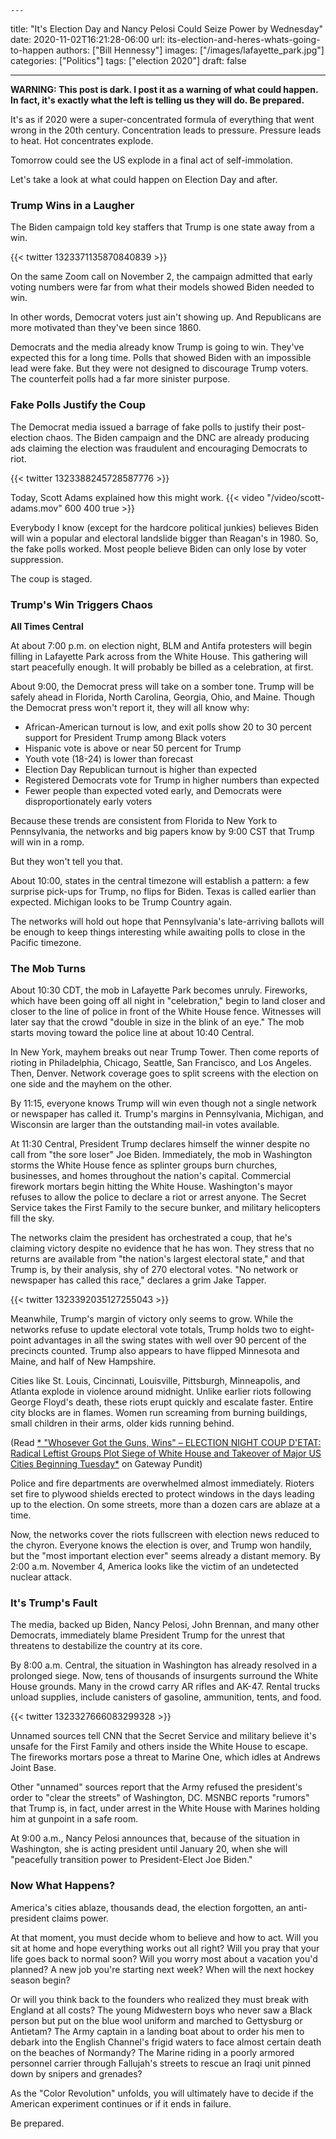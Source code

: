 

	---
title: "It\'s Election Day and Nancy Pelosi Could Seize Power by Wednesday"
date: 2020-11-02T16:21:28-06:00
url: its-election-and-heres-whats-going-to-happen
authors: ["Bill Hennessy"]
images: ["/images/lafayette_park.jpg"]
categories: ["Politics"]
tags: ["election 2020"]
draft: false

---
**WARNING: This post is dark. I post it as a warning of what could happen. In fact, it's exactly what the left is telling us they will do. Be prepared.**

It's as if 2020 were a super-concentrated formula of everything that went wrong in the 20th century. Concentration leads to pressure. Pressure leads to heat. Hot concentrates explode. 

Tomorrow could see the US explode in a final act of self-immolation. 

Let's take a look at what could happen on Election Day and after. 

### Trump Wins in a Laugher

The Biden campaign told key staffers that Trump is one state away from a win. 

{{< twitter 1323371135870840839 >}}

On the same Zoom call on November 2, the campaign admitted that early voting numbers were far from what their models showed Biden needed to win. 

In other words, Democrat voters just ain't showing up. And Republicans are more motivated than they've been since 1860. 

Democrats and the media already know Trump is going to win. They've expected this for a long time. Polls that showed Biden with an impossible lead were fake. But they were not designed to discourage Trump voters. The counterfeit polls had a far more sinister purpose.

### Fake Polls Justify the Coup

The Democrat media issued a barrage of fake polls to justify their post-election chaos. The Biden campaign and the DNC are already producing ads claiming the election was fraudulent and encouraging Democrats to riot. 

{{< twitter 1323388245728587776 >}}

Today, Scott Adams explained how this might work. 
{{< video "/video/scott-adams.mov" 600 400 true >}}

Everybody I know (except for the hardcore political junkies) believes Biden will win a popular and electoral landslide bigger than Reagan's in 1980. So, the fake polls worked. Most people believe Biden can only lose by voter suppression. 

The coup is staged.

### Trump's Win Triggers Chaos

**All Times Central**

At about 7:00 p.m. on election night, BLM and Antifa protesters will begin filling in Lafayette Park across from the White House. This gathering will start peacefully enough. It will probably be billed as a celebration, at first. 

About 9:00, the Democrat press will take on a somber tone. Trump will be safely ahead in Florida, North Carolina, Georgia,  Ohio, and Maine. Though the Democrat press won't report it, they will all know why:

* African-American turnout is low, and exit polls show 20 to 30 percent support for President Trump among Black voters
* Hispanic vote is above or near 50 percent for Trump
* Youth vote (18-24) is lower than forecast
* Election Day Republican turnout is higher than expected
* Registered Democrats vote for Trump in higher numbers than expected
* Fewer people than expected voted early, and Democrats were disproportionately early voters

Because these trends are consistent from Florida to New York to Pennsylvania, the networks and big papers know by 9:00 CST that Trump will win in a romp. 

But they won't tell you that. 

About 10:00, states in the central timezone will establish a pattern: a few surprise pick-ups for Trump, no flips for Biden. Texas is called earlier than expected. Michigan looks to be Trump Country again. 

The networks will hold out hope that Pennsylvania's late-arriving ballots will be enough to keep things interesting while awaiting polls to close in the Pacific timezone. 

### The Mob Turns

About 10:30 CDT, the mob in Lafayette Park becomes unruly. Fireworks, which have been going off all night in "celebration," begin to land closer and closer to the line of police in front of the White House fence. Witnesses will later say that the crowd "double in size in the blink of an eye." The mob starts moving toward the police line at about 10:40 Central. 

In New York, mayhem breaks out near Trump Tower. Then come reports of rioting in Philadelphia, Chicago, Seattle, San Francisco, and Los Angeles. Then, Denver. Network coverage goes to split screens with the election on one side and the mayhem on the other. 

By 11:15, everyone knows Trump will win even though not a single network or newspaper has called it. Trump's margins in Pennsylvania, Michigan, and Wisconsin are larger than the outstanding mail-in votes available. 

At 11:30 Central, President Trump declares himself the winner despite no call from "the sore loser" Joe Biden. Immediately, the mob in Washington storms the White House fence as splinter groups burn churches, businesses, and homes throughout the nation's capital. Commercial firework mortars begin hitting the White House. Washington's mayor refuses to allow the police to declare a riot or arrest anyone. The Secret Service takes the First Family to the secure bunker, and military helicopters fill the sky. 

The networks claim the president has orchestrated a coup, that he's claiming victory despite no evidence that he has won. They stress that no returns are available from "the nation's largest electoral state," and that Trump is, by their analysis, shy of 270 electoral votes. "No network or newspaper has called this race," declares a grim Jake Tapper. 

{{< twitter 1323392035127255043 >}}

Meanwhile, Trump's margin of victory only seems to grow. While the networks refuse to update electoral vote totals, Trump holds two to eight-point advantages in all the swing states with well over 90 percent of the precincts counted. Trump also appears to have flipped Minnesota and Maine, and half of New Hampshire. 

Cities like St. Louis, Cincinnati, Louisville, Pittsburgh, Minneapolis, and Atlanta explode in violence around midnight. Unlike earlier riots following George Floyd's death, these riots erupt quickly and escalate faster. Entire city blocks are in flames. Women run screaming from burning buildings, small children in their arms, older kids running behind. 

(Read [* "Whosever Got the Guns, Wins" – ELECTION NIGHT COUP D'ETAT: Radical Leftist Groups Plot Siege of White House and Takeover of Major US Cities Beginning Tuesday*](https://www.thegatewaypundit.com/2020/11/whosever-got-guns-wins-election-night-coup-detat-radical-leftist-groups-plot-siege-white-house-takeover-major-us-cities-beginning-tuesday/) on Gateway Pundit)

Police and fire departments are overwhelmed almost immediately. Rioters set fire to plywood shields erected to protect windows in the days leading up to the election. On some streets, more than a dozen cars are ablaze at a time. 

Now, the networks cover the riots fullscreen with election news reduced to the chyron. Everyone knows the election is over, and Trump won handily, but the "most important election ever" seems already a  distant memory. By 2:00 a.m. November 4, America looks like the victim of an undetected nuclear attack. 

### It's Trump's Fault

The media, backed up Biden, Nancy Pelosi, John Brennan, and many other Democrats, immediately blame President Trump for the unrest that threatens to destabilize the country at its core. 

By 8:00 a.m. Central, the situation in Washington has already resolved in a prolonged siege. Now, tens of thousands of insurgents surround the White House grounds. Many in the crowd carry AR rifles and AK-47. Rental trucks unload supplies, include canisters of gasoline, ammunition, tents, and food. 

{{< twitter 1323327666083299328 >}}

Unnamed sources tell CNN that the Secret Service and military believe it's unsafe for the First Family and others inside the White House to escape. The fireworks mortars pose a threat to Marine One, which idles at Andrews Joint Base. 

Other "unnamed" sources report that the Army refused the president's order to "clear the streets" of Washington, DC. MSNBC reports "rumors" that Trump is, in fact, under arrest in the White House with Marines holding him at gunpoint in a safe room. 

At 9:00 a.m., Nancy Pelosi announces that, because of the situation in Washington, she is acting president until January 20, when she will "peacefully transition power to President-Elect Joe Biden." 

### Now What Happens?

America's cities ablaze, thousands dead, the election forgotten, an anti-president claims power. 

At that moment, you must decide whom to believe and how to act. Will you sit at home and hope everything works out all right? Will you pray that your life goes back to normal soon? Will you worry most about a vacation you'd planned? A new job you're starting next week? When will the next hockey season begin? 

Or will you think back to the founders who realized they must break with England at all costs? The young Midwestern boys who never saw a Black person but put on the blue wool uniform and marched to Gettysburg or Antietam? The Army captain in a landing boat about to order his men to debark into the English Channel's frigid waters to face almost certain death on the beaches of Normandy? The Marine riding in a poorly armored personnel carrier through Fallujah's streets to rescue an Iraqi unit pinned down by snipers and grenades? 

As the "Color Revolution" unfolds, you will ultimately have to decide if the American experiment continues or if it ends in failure. 

Be prepared. 

